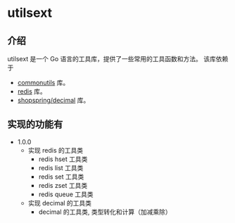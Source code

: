 # utilsext

## 介绍

utilsext 是一个 Go 语言的工具库，提供了一些常用的工具函数和方法。
该库依赖于

-   [commonutils](https://github.com/qiuliaogit/commonutils) 库。
-   [redis](https://github.com/go-redis/redis/v8) 库。
-   [shopspring/decimal](https://github.com/shopspring/decimal) 库。

## 实现的功能有

-   1.0.0
    -   实现 redis 的工具类
        -   redis hset 工具类
        -   redis list 工具类
        -   redis set 工具类
        -   redis zset 工具类
        -   redis queue 工具类
    -   实现 decimal 的工具类
        -   decimal 的工具类, 类型转化和计算（加减乘除）
